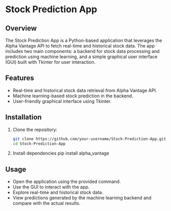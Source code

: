 # Stock Prediction App

## Overview

The Stock Prediction App is a Python-based application that leverages the Alpha Vantage API to fetch real-time and historical stock data. The app includes two main components: a backend for stock data processing and prediction using machine learning, and a simple graphical user interface (GUI) built with Tkinter for user interaction.

## Features

- Real-time and historical stock data retrieval from Alpha Vantage API.
- Machine learning-based stock prediction in the backend.
- User-friendly graphical interface using Tkinter.

## Installation

1. Clone the repository:
   ```bash
   git clone https://github.com/your-username/Stock-Prediction-App.git
   cd Stock-Prediction-App
2. Install dependencies
   pip install alpha_vantage

## Usage
- Open the application using the provided command.
- Use the GUI to interact with the app.
- Explore real-time and historical stock data.
- View predictions generated by the machine learning backend and compare with the actual results.

